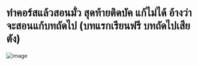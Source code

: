 # ทำคอร์สแล้วสอนมั่ว สุดท้ายติดบัค แก้ไม่ได้ อ้างว่าจะสอนแก้บทถัดไป (บทแรกเรียนฟรี บทถัดไปเสียตัง)

![image](https://user-images.githubusercontent.com/56834844/106104326-e3bf5580-6174-11eb-8657-75d20a68547a.png)
